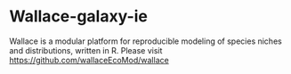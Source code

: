 # Wallace-galaxy-ie
Wallace is a modular platform for reproducible modeling of species niches and distributions, written in R. Please visit https://github.com/wallaceEcoMod/wallace
